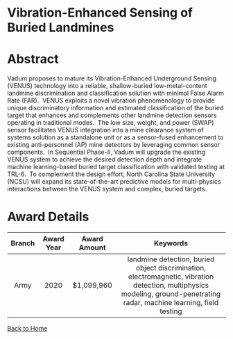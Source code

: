 
Vibration-Enhanced Sensing of Buried Landmines
==============================================

# Abstract


Vadum proposes to mature its Vibration-Enhanced Underground Sensing (VENUS) technology into a reliable, shallow-buried low-metal-content landmine discrimination and classification solution with minimal False Alarm Rate (FAR).  VENUS exploits a novel vibration phenomenology to provide unique discriminatory information and estimated classification of the buried target that enhances and complements other landmine detection sensors operating in traditional modes.  The low size, weight, and power (SWAP) sensor facilitates VENUS integration into a mine clearance system of systems solution as a standalone unit or as a sensor-fused enhancement to existing anti-personnel (AP) mine detectors by leveraging common sensor components.  In Sequential Phase-II, Vadum will upgrade the existing VENUS system to achieve the desired detection depth and integrate machine learning-based buried target classification with validated testing at TRL-6.  To complement the design effort, North Carolina State University (NCSU) will expand its state-of-the-art predictive models for multi-physics interactions between the VENUS system and complex, buried targets.  

# Award Details

|Branch|Award Year|Award Amount|Keywords|
| :---: | :---: | :---: | :---: |
|Army|2020|$1,099,960|landmine detection, buried object discrimination, electromagnetic, vibration detection, multiphysics modeling, ground-penetrating radar, machine learning, field testing|
  
  


[Back to Home](https://github.com/chrischow/dod_sbir_awards#1117)